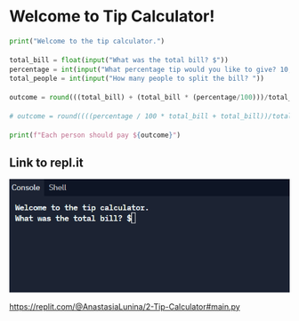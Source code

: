 # Welcome to Tip Calculator! 

```python
print("Welcome to the tip calculator.")

total_bill = float(input("What was the total bill? $"))
percentage = int(input("What percentage tip would you like to give? 10, 12 or 15? "))
total_people = int(input("How many people to split the bill? "))

outcome = round(((total_bill) + (total_bill * (percentage/100)))/total_people, 2)

# outcome = round((((percentage / 100 * total_bill + total_bill))/total_people), 2)

print(f"Each person should pay ${outcome}")
```

## Link to repl.it

![](tip_calculator.gif)

https://replit.com/@AnastasiaLunina/2-Tip-Calculator#main.py
